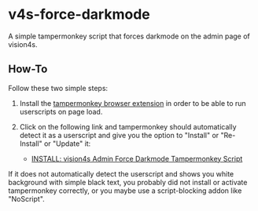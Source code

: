 # v4s-force-darkmode
A simple tampermonkey script that forces darkmode on the admin page of vision4s.

## How-To

Follow these two simple steps:

1. Install the [tampermonkey browser extension](https://www.tampermonkey.net/) in order to be able to run userscripts on page load.

2. Click on the following link and tampermonkey should automatically detect it as a userscript and give you the option to "Install" or "Re-Install" or "Update" it:
   - [INSTALL: vision4s Admin Force Darkmode Tampermonkey Script](https://github.com/JuztFlow/v4s-force-darkmode/raw/main/v4s-force-darkmode.user.js)

If it does not automatically detect the userscript and shows you white background with simple black text, you probably did not install or activate tampermonkey correctly, or you maybe use a script-blocking addon like "NoScript".
